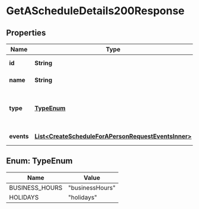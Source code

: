 

# GetAScheduleDetails200Response


## Properties

| Name | Type | Description | Notes |
|------------ | ------------- | ------------- | -------------|
|**id** | **String** | Identifier for a schedule. |  |
|**name** | **String** | Name for the schedule. |  |
|**type** | [**TypeEnum**](#TypeEnum) | Indicates the schedule type whether &#x60;businessHours&#x60; or &#x60;holidays&#x60;. |  |
|**events** | [**List&lt;CreateScheduleForAPersonRequestEventsInner&gt;**](CreateScheduleForAPersonRequestEventsInner.md) | Indicates a list of events. |  [optional] |



## Enum: TypeEnum

| Name | Value |
|---- | -----|
| BUSINESS_HOURS | &quot;businessHours&quot; |
| HOLIDAYS | &quot;holidays&quot; |



